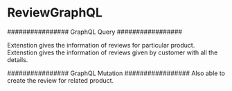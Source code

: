 # ReviewGraphQL

################ GraphQL Query #################
 
Extenstion gives the information of reviews for particular product.
Extenstion gives the information of reviews given by customer with all the details.

################ GraphQL Mutation #################
Also able to create the review for related product.
